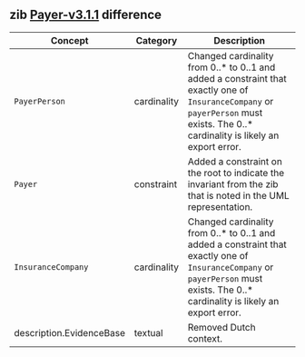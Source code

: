 ## zib [Payer-v3.1.1](https://zibs.nl/wiki/Payer-v3.1.1(2020EN)) difference

| Concept         | Category          | Description                             | 
|-----------------|-------------------|-----------------------------------------|
|`PayerPerson` | cardinality | Changed cardinality from 0..* to 0..1 and added a constraint that exactly one of `InsuranceCompany` or `payerPerson` must exists. The 0..* cardinality is likely an export error. |
| `Payer` | constraint | Added a constraint on the root to indicate the invariant from the zib that is noted in the UML representation. |
|`InsuranceCompany` | cardinality | Changed cardinality from 0..* to 0..1 and added a constraint that exactly one of `InsuranceCompany` or `payerPerson` must exists. The 0..* cardinality is likely an export error. |
|description.EvidenceBase | textual | Removed Dutch context. |